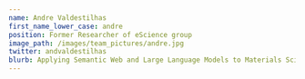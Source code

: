 ```yaml
---
name: Andre Valdestilhas
first_name_lower_case: andre
position: Former Researcher of eScience group
image_path: /images/team_pictures/andre.jpg
twitter: andvaldestilhas
blurb: Applying Semantic Web and Large Language Models to Materials Science Engineering. Google Scholar "https://scholar.google.com/citations?user=u74DYc0AAAAJ&hl"
---
```


